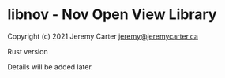 # libnov - Nov Open View Library  
  
Copyright (c) 2021 Jeremy Carter <jeremy@jeremycarter.ca>  
  
Rust version  
  
Details will be added later.  
  
